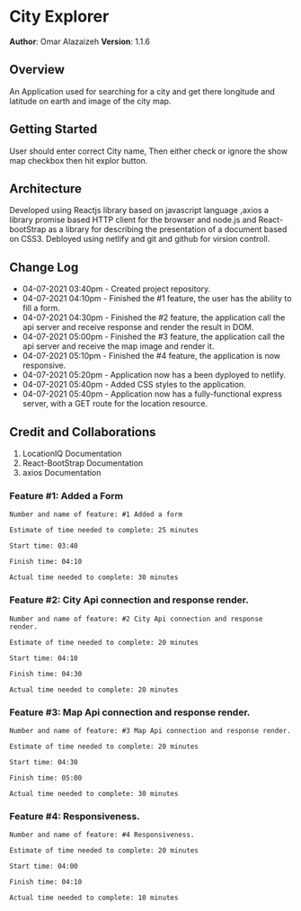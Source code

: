 # City Explorer

**Author**: Omar Alazaizeh
**Version**: 1.1.6 

## Overview
<!-- Provide a high level overview of what this application is and why you are building it, beyond the fact that it's an assignment for this class. (i.e. What's your problem domain?) -->
An Application used for searching for a city and get there longitude and latitude on earth and image of the city map.

## Getting Started
<!-- What are the steps that a user must take in order to build this app on their own machine and get it running? -->
User should enter correct City name, Then either check or ignore the show map checkbox then hit explor button.
## Architecture
<!-- Provide a detailed description of the application design. What technologies (languages, libraries, etc) you're using, and any other relevant design information. -->
Developed using Reactjs library based on javascript language ,axios a library promise based HTTP client for the browser and node.js and React-bootStrap as a library for describing the presentation of a document  based on CSS3.
Debloyed using netlify and git and github for virsion controll.

## Change Log
<!-- Use this area to document the iterative changes made to your application as each feature is successfully implemented. Use time stamps. Here's an example: -->
- 04-07-2021 03:40pm - Created project repository.
- 04-07-2021 04:10pm - Finished the #1 feature, the user has the ability to fill a form. 
- 04-07-2021 04:30pm - Finished the #2 feature, the application call the api server and receive response and render the result in DOM. 
- 04-07-2021 05:00pm - Finished the #3 feature, the application call the api server and receive the map image and render it. 
- 04-07-2021 05:10pm - Finished the #4 feature, the application is now responsive. 
- 04-07-2021 05:20pm - Application now has a been dyployed to netlify.
- 04-07-2021 05:40pm - Added CSS styles to the application.
- 04-07-2021 05:40pm - Application now has a fully-functional express server, with a GET route for the location resource.

## Credit and Collaborations
<!-- Give credit (and a link) to other people or resources that helped you build this application. -->
1. LocationIQ Documentation
2. React-BootStrap Documentation
3. axios Documentation

### Feature #1: Added a Form 

```
Number and name of feature: #1 Added a form 

Estimate of time needed to complete: 25 minutes

Start time: 03:40

Finish time: 04:10

Actual time needed to complete: 30 minutes
```
### Feature #2: City Api connection and response render.

```
Number and name of feature: #2 City Api connection and response render.

Estimate of time needed to complete: 20 minutes

Start time: 04:10

Finish time: 04:30

Actual time needed to complete: 20 minutes
```
### Feature #3: Map Api connection and response render.

```
Number and name of feature: #3 Map Api connection and response render.

Estimate of time needed to complete: 20 minutes

Start time: 04:30

Finish time: 05:00

Actual time needed to complete: 30 minutes
```
### Feature #4: Responsiveness.

```
Number and name of feature: #4 Responsiveness. 

Estimate of time needed to complete: 20 minutes

Start time: 04:00

Finish time: 04:10

Actual time needed to complete: 10 minutes
```
